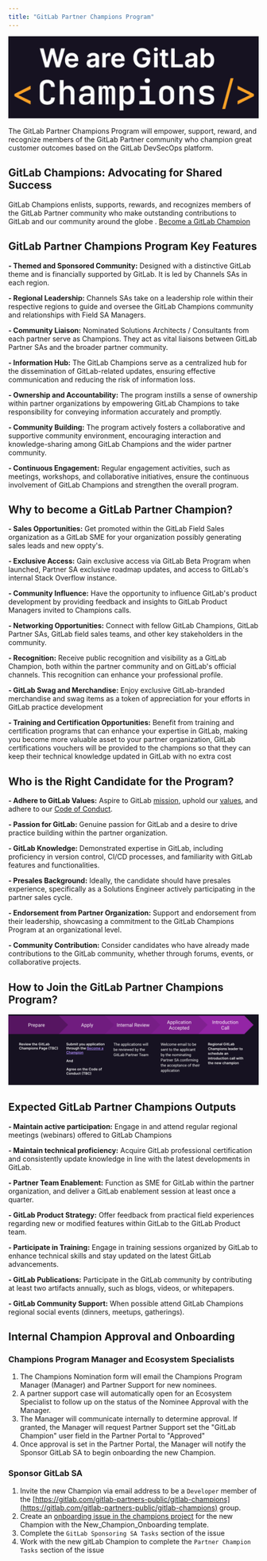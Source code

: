 ```yaml
---
title: "GitLab Partner Champions Program"
---
```


![GitLab Partner Champion](images/champions-dark-bg.png)

<link rel="stylesheet" type="text/css" href="/stylesheets/biztech.css" />

The GitLab Partner Champions Program will empower, support, reward, and recognize members of the GitLab Partner community who champion great customer outcomes based on the GitLab DevSecOps platform.

## GitLab Champions: Advocating for Shared Success

GitLab Champions enlists, supports, rewards, and recognizes members of the GitLab Partner community who make outstanding contributions to GitLab and our community around the globe .
[Become a GitLab Champion](https://docs.google.com/forms/d/e/1FAIpQLSdLonA8F4Msz8wujNeOYKwkC0ohjUamgv4ZH3FNgC2MQHgBzA/viewform?subject=GitLab%20Heroes%20Application&body)

## GitLab Partner Champions Program Key Features

**- Themed and Sponsored Community:** Designed with a distinctive GitLab theme and is financially supported by GitLab. It is led by Channels SAs in each region.

**- Regional Leadership:** Channels SAs take on a leadership role within their respective regions to guide and oversee the GitLab Champions community and relationships with Field SA Managers.

**- Community Liaison:** Nominated Solutions Architects / Consultants from each partner serve as Champions. They act as vital liaisons between GitLab Partner SAs and the broader partner community.

**- Information Hub:** The GitLab Champions serve as a centralized hub for the dissemination of GitLab-related updates, ensuring effective communication and reducing the risk of information loss.

**- Ownership and Accountability:** The program instills a sense of ownership within partner organizations by empowering GitLab Champions to take responsibility for conveying information accurately and promptly.

**- Community Building:** The program actively fosters a collaborative and supportive community environment, encouraging interaction and knowledge-sharing among GitLab Champions and the wider partner community.

**- Continuous Engagement:** Regular engagement activities, such as meetings, workshops, and collaborative initiatives, ensure the continuous involvement of GitLab Champions and strengthen the overall program.

## Why to become a GitLab Partner Champion?

**- Sales Opportunities:** Get promoted within the GitLab Field Sales organization as a GitLab SME for your organization possibly generating sales leads and new oppty's.

**- Exclusive Access:** Gain exclusive access via GitLab Beta Program when launched, Partner SA exclusive roadmap updates, and access to GitLab's internal Stack Overflow instance.

**- Community Influence:** Have the opportunity to influence GitLab's product development by providing feedback and insights to GitLab Product Managers invited to Champions calls.

**- Networking Opportunities:** Connect with fellow GitLab Champions, GitLab Partner SAs, GitLab field sales teams, and other key stakeholders in the community.

**- Recognition:** Receive public recognition and visibility as a GitLab Champion, both within the partner community and on GitLab's official channels. This recognition can enhance your professional profile.

**- GitLab Swag and Merchandise:** Enjoy exclusive GitLab-branded merchandise and swag items as a token of appreciation for your efforts in GitLab practice development

**- Training and Certification Opportunities:** Benefit from training and certification programs that can enhance your expertise in GitLab, making you become more valuable asset to your partner organization, GitLab certifications vouchers will be provided to the champions so that they can keep their technical knowledge updated in GitLab with no extra cost

## Who is the Right Candidate for the Program?

**- Adhere to GitLab Values:** Aspire to GitLab [mission](https://about.gitlab.com/company/mission/#mission), uphold our [values](/handbook/values/), and adhere to our [Code of Conduct](https://about.gitlab.com/community/contribute/code-of-conduct/).

**- Passion for GitLab:** Genuine passion for GitLab and a desire to drive practice building within the partner organization.

**- GitLab Knowledge:** Demonstrated expertise in GitLab, including proficiency in version control, CI/CD processes, and familiarity with GitLab features and functionalities.

**- Presales Background:** Ideally, the candidate should have presales experience, specifically as a Solutions Engineer actively participating in the partner sales cycle.

**- Endorsement from Partner Organization:** Support and endorsement from their leadership, showcasing a commitment to the GitLab Champions Program at an organizational level.

**- Community Contribution:** Consider candidates who have already made contributions to the GitLab community, whether through forums, events, or collaborative projects.

## How to Join the GitLab Partner Champions Program?

![The Process to become a GitLab Partner Champion](images/BecomeAChampion.png)

## Expected GitLab Partner Champions Outputs

**- Maintain active participation:** Engage in and attend regular regional meetings (webinars) offered to GitLab Champions

**- Maintain technical proficiency:** Acquire GitLab professional certification and consistently update knowledge in line with the latest developments in GitLab.

**- Partner Team Enablement:** Function as SME for GitLab within the partner organization, and deliver a GitLab enablement session at least once a quarter.

**- GitLab Product Strategy:** Offer feedback from practical field experiences regarding new or modified features within GitLab to the GitLab Product team.

**- Participate in Training:** Engage in training sessions organized by GitLab to enhance technical skills and stay updated on the latest GitLab advancements.

**- GitLab Publications:** Participate in the GitLab community by contributing at least two artifacts annually, such as blogs, videos, or whitepapers.

**- GitLab Community Support:** When possible attend GitLab Champions regional social events (dinners, meetups, gatherings).

## Internal Champion Approval and Onboarding

### Champions Program Manager and Ecosystem Specialists

1. The Champions Nomination form will email the Champions Program Manager (Manager) and Partner Support for new nominees.
1. A partner support case will automatically open for an Ecosystem Specialist to follow up on the status of the Nominee Approval with the Manager.
1. The Manager will communicate internally to determine approval.  If granted, the Manager will request Partner Support set the "GitLab Champion" user field in the Partner Portal to "Approved"
1. Once approval is set in the Partner Portal, the Manager will notify the Sponsor GitLab SA to begin onboarding the new Champion.

### Sponsor GitLab SA

1. Invite the new Champion via email address to be a `Developer` member of the [https://gitlab.com/gitlab-partners-public/gitlab-champions](https://gitlab.com/gitlab-partners-public/gitlab-champions) group.
1. Create an [onboarding issue in the champions project](https://gitlab.com/gitlab-partners-public/gitlab-champions/champions/-/issues/new#) for the new Champion with the New_Champion_Onboarding template.
1. Complete the `GitLab Sponsoring SA Tasks` section of the issue
1. Work with the new gitLab Champion to complete the `Partner Champion Tasks` section of the issue
